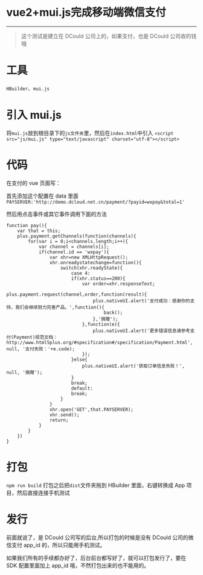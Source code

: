 #  vue2+mui.js完成移动端微信支付

---

> 这个测试是建立在 DCould 公司上的，如果支付，也是 DCould 公司收的钱哦

# 工具

`HBuilder`、`mui.js`

# 引入 mui.js

将`mui.js`放到根目录下的`js文件夹`里，然后在`index.html`中引入 `<script src="js/mui.js" type="text/javascript" charset="utf-8"></script>`

# 代码

在支付的 vue 页面写：

首先添加这个配置在 data 里面 `PAYSERVER:'http://demo.dcloud.net.cn/payment/?payid=wxpay&total=1'`

然后用点击事件或其它事件调用下面的方法

```
function pay(){
	var that = this;
	plus.payment.getChannels(function(channels){
		for(var i = 0;i<channels.length;i++){
			var channel = channels[i];
			if(channel.id == 'wxpay'){
				var xhr=new XMLHttpRequest();
				xhr.onreadystatechange=function(){
					switch(xhr.readyState){
						case 4:
						if(xhr.status==200){
							var order=xhr.responseText;
							plus.payment.request(channel,order,function(result){
								plus.nativeUI.alert('支付成功：感谢你的支持，我们会继续努力完善产品。',function(){
									back();
								},'捐赠');
							},function(e){
								plus.nativeUI.alert('更多错误信息请参考支付(Payment)规范文档：http://www.html5plus.org/#specification#/specification/Payment.html', null, '支付失败：'+e.code);
							});
						}else{
							plus.nativeUI.alert('获取订单信息失败！', null, '捐赠');
						}
						break;
						default:
						break;
					}
				}
				xhr.open('GET',that.PAYSERVER);
				xhr.send();
				return;
			}
		}
	})
}
```

# 打包

`npm run build` 打包之后把`dist`文件夹拖到 HBuilder 里面，右键转换成 App 项目，然后直接连接手机测试

# 发行

前面就说了，是 DCould 公司写的后台,所以打包的时候是没有 DCould 公司的微信支付 app_id 的，所以只能用手机测试。

如果我们所有的手续都办好了，后台前台都写好了，就可以打包发行了，要在 SDK 配置里面加上 app_id 哦，不然打包出来的也不能用的。
